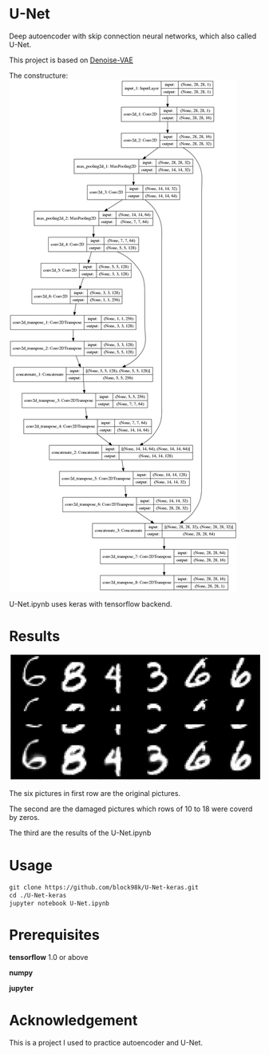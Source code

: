# U-Net
Deep autoencoder with skip connection neural networks, which also called U-Net.

This project is based on [Denoise-VAE](https://github.com/block98k/Denoise-VAE)

The constructure:
<img src="model.png">

U-Net.ipynb uses keras with tensorflow backend.


# Results
<img src="result.png">

The six pictures in first row are the original pictures.

The second are the damaged pictures which rows of 10 to 18 were coverd by zeros.

The third are the results of the U-Net.ipynb

# Usage
```
git clone https://github.com/block98k/U-Net-keras.git
cd ./U-Net-keras
jupyter notebook U-Net.ipynb
```

# Prerequisites
**tensorflow** 1.0 or above

**numpy**

**jupyter**

# Acknowledgement
This is a project I used to practice autoencoder and U-Net.

